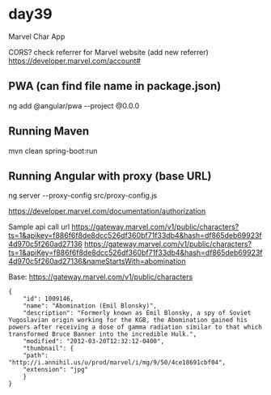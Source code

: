 # day39
Marvel Char App

CORS? 
check referrer for Marvel website (add new referrer)
https://developer.marvel.com/account#

## PWA (can find file name in package.json)
ng add @angular/pwa --project <project-name>@0.0.0 

## Running Maven
mvn clean spring-boot:run

## Running Angular with proxy (base URL)
ng server --proxy-config src/proxy-config.js

https://developer.marvel.com/documentation/authorization


Sample api call url
https://gateway.marvel.com/v1/public/characters?ts=1&apikey=f886f6f8de8dcc526df360bf71f33db4&hash=df865deb69923f4d970c5f260ad27136
https://gateway.marvel.com/v1/public/characters?ts=1&apiKey=f886f6f8de8dcc526df360bf71f33db4&hash=df865deb69923f4d970c5f260ad27136&nameStartsWith=abomination

Base: https://gateway.marvel.com/v1/public/characters

```
{
    "id": 1009146,
    "name": "Abomination (Emil Blonsky)",
    "description": "Formerly known as Emil Blonsky, a spy of Soviet Yugoslavian origin working for the KGB, the Abomination gained his powers after receiving a dose of gamma radiation similar to that which transformed Bruce Banner into the incredible Hulk.",
    "modified": "2012-03-20T12:32:12-0400",
    "thumbnail": {
    "path": "http://i.annihil.us/u/prod/marvel/i/mg/9/50/4ce18691cbf04",
    "extension": "jpg"
    }
}
```
